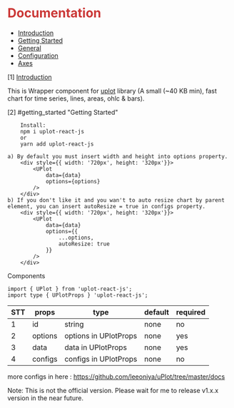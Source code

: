 <h1 style="color:#cb3837">Documentation</h1>

<ul>
    <li><a href="doc:introduction">Introduction</a></li>
    <li><a href="doc:getting_started">Getting Started</a></li>
    <li><a href="doc:general">General</a></li>
    <li><a href="doc:configuration">Configuration</a></li>
    <li><a href="doc:axes">Axes</a></li>
</ul>

[1] [Introduction](#introduction)

This is Wrapper component for <a href="https://www.npmjs.com/package/uplotb" target="_blank">uplot</a> library (A small (~40 KB min), fast chart for time series, lines, areas, ohlc & bars).

[2] #getting_started "Getting Started"
```
    Install:
    npm i uplot-react-js
    or
    yarn add uplot-react-js
```

```
a) By default you must insert width and height into options property.
    <div style={{ width: '720px', height: '320px'}}>
        <UPlot 
            data={data} 
            options={options}
        />
    </div>
b) If you don't like it and you wan't to auto resize chart by parent element, you can insert autoResize = true in configs property.
    <div style={{ width: '720px', height: '320px'}}>
        <UPlot 
            data={data} 
            options={{
                ...options,
                autoResize: true
            }}
        />
    </div>
```

Components
```
import { UPlot } from 'uplot-react-js';
import type { UPlotProps } 'uplot-react-js';
```
| STT |     props     |      type                  |    default    |    required   |
| --- | ------------- | -------------------------- | ------------- | ------------- |
| 1   | id            | string                     | none          | no            |
| 2   | options       | options in UPlotProps      | none          | yes           |
| 3   | data          | data in UPlotProps         | none          | yes           |
| 4   | configs       | configs in UPlotProps      | none          | no            |

more configs in here : https://github.com/leeoniya/uPlot/tree/master/docs

Note: This is not the official version. Please wait for me to release v1.x.x version in the near future.